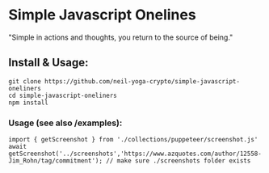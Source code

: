 # Simple Javascript Onelines
"Simple in actions and thoughts, you return to the source of being."

## Install & Usage:
```
git clone https://github.com/neil-yoga-crypto/simple-javascript-oneliners
cd simple-javascript-oneliners
npm install
```

### Usage (see also /examples):
```
import { getScreenshot } from './collections/puppeteer/screenshot.js'
await getScreenshot('../screenshots','https://www.azquotes.com/author/12558-Jim_Rohn/tag/commitment'); // make sure ./screenshots folder exists
```
